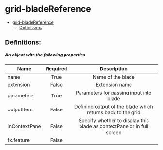 <a name="grid-bladereference"></a>
# grid-bladeReference
* [grid-bladeReference](#grid-bladereference)
    * [Definitions:](#grid-bladereference-definitions)

<a name="grid-bladereference-definitions"></a>
## Definitions:
<a name="grid-bladereference-definitions-an-object-with-the-following-properties"></a>
##### An object with the following properties
| Name | Required | Description
| ---|:--:|:--:|
|name|True|Name of the blade
|extension|False|Extension name
|parameters|True|Parameters for passing input into blade
|outputItem|False|Defining output of the blade which returns back to the grid
|inContextPane|False|Specify whether to display this blade as contextPane or in full screen
|fx.feature|False|

